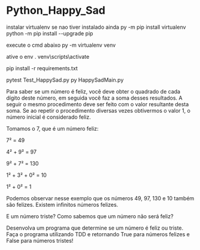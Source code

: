# Python_Happy_Sad


instalar virtualenv se nao tiver instalado ainda
py -m pip install virtualenv
python -m pip install --upgrade pip

execute o cmd abaixo
py -m virtualenv venv

ative o env
. venv\scripts\activate

pip install -r requirements.txt

pytest Test_HappySad.py
py HappySadMain.py





Para saber se um número é feliz, você deve obter o quadrado de cada dígito deste número, em seguida você faz a soma desses resultados. A seguir o mesmo procedimento deve ser feito com o valor resultante desta soma. Se ao repetir o procedimento diversas vezes obtivermos o valor 1, o número inicial é considerado feliz.

Tomamos o 7, que é um número feliz:

7² = 49

4² + 9² = 97

9² + 7² = 130

1² + 3² + 0² = 10

1² + 0² = 1

Podemos observar nesse exemplo que os números 49, 97, 130 e 10 também são felizes. Existem infinitos números felizes.

E um número triste? Como sabemos que um número não será feliz?

Desenvolva um programa que determine se um número é feliz ou triste. Faça o programa utilizando TDD e retornando True para números felizes e False para números tristes!



